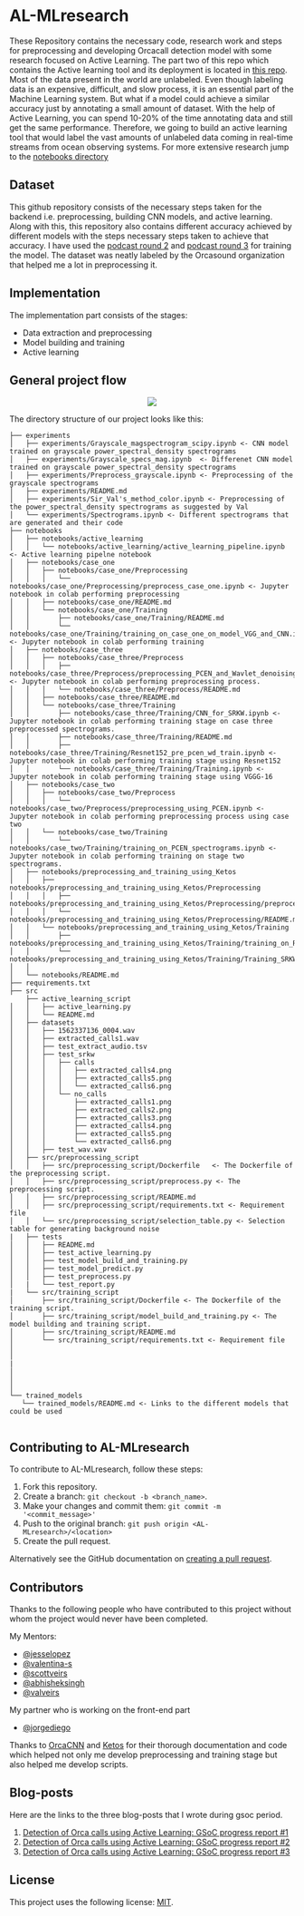 # AL-MLresearch
These Repository contains the necessary code, research work and steps for preprocessing and developing Orcacall detection model with some research focused on Active Learning. The part two of this repo which contains the Active learning tool and its deployment is located in [this repo](https://github.com/orcasound/orcaAL).
Most of the data present in the world are unlabeled. Even though labeling data is an expensive, difficult, and slow process, it is an essential part of the Machine  Learning system. But what if a model could achieve a similar accuracy just by annotating a small amount of dataset. With the help of Active Learning, you can spend 10-20% of the time annotating data and still get the same performance.
Therefore, we going to build an active learning tool that would label the vast amounts of unlabeled data coming in real-time streams from ocean observing systems.
For more extensive research jump to the [notebooks directory](https://github.com/orcasound/orcaal-research/tree/master/notebooks)
## Dataset 

This github repository consists of the necessary steps taken for the backend i.e. preprocessing, building CNN models, and active learning. Along with this, this repository also contains different accuracy achieved by different models with the steps necessary steps taken to achieve that accuracy.
I have used the [podcast round 2](https://github.com/orcasound/orcadata/wiki/Pod.Cast-data-archive#OrcasoundLab07052019_PodCastRound2) and [podcast round 3](https://github.com/orcasound/orcadata/wiki/Pod.Cast-data-archive#OrcasoundLab09272017_PodCastRound3) for training the model. The dataset was neatly labeled by the Orcasound organization that helped me a lot in preprocessing it.

## Implementation

The implementation part consists of the stages:
- Data extraction and preprocessing 
- Model building and training
- Active learning

## General project flow 


<p align = "center">
<img src = 
     /assets/general_stage.png>
</p>

The directory structure of our project looks like this: 

```
├── experiments
│   ├── experiments/Grayscale_magspectrogram_scipy.ipynb <- CNN model trained on grayscale power_spectral_density spectrograms
│   ├── experiments/Grayscale_specs_mag.ipynb  <- Differenet CNN model trained on grayscale power_spectral_density spectrograms
│   ├── experiments/Preprocess_grayscale.ipynb <- Preprocessing of the grayscale spectrograms
│   ├── experiments/README.md
│   ├── experiments/Sir_Val's_method_color.ipynb <- Preprocessing of the power_spectral_density spectrograms as suggested by Val
│   └── experiments/Spectrograms.ipynb <- Different spectrograms that are generated and their code
├── notebooks
│   ├── notebooks/active_learning
│   │   └── notebooks/active_learning/active_learning_pipeline.ipynb <- Active learning pipelne notebook
│   ├── notebooks/case_one
│   │   ├── notebooks/case_one/Preprocessing 
│   │   │   └── notebooks/case_one/Preprocessing/preprocess_case_one.ipynb <- Jupyter notebook in colab performing preprocessing
│   │   ├── notebooks/case_one/README.md
│   │   └── notebooks/case_one/Training
│   │       ├── notebooks/case_one/Training/README.md
│   │       └── notebooks/case_one/Training/training_on_case_one_on_model_VGG_and_CNN.ipynb <- Jupyter notebook in colab performing training
│   ├── notebooks/case_three
│   │   ├── notebooks/case_three/Preprocess
│   │   │   ├── notebooks/case_three/Preprocess/preprocessing_PCEN_and_Wavlet_denoising.ipynb <- Jupyter notebook in colab performing preprocessing process.
│   │   │   └── notebooks/case_three/Preprocess/README.md
│   │   ├── notebooks/case_three/README.md
│   │   └── notebooks/case_three/Training
│   │       ├── notebooks/case_three/Training/CNN_for_SRKW.ipynb <- Jupyter notebook in colab performing training stage on case three preprocessed spectrograms.
│   │       ├── notebooks/case_three/Training/README.md
│   │       ├── notebooks/case_three/Training/Resnet152_pre_pcen_wd_train.ipynb <- Jupyter notebook in colab performing training stage using Resnet152
│   │       └── notebooks/case_three/Training/Training.ipynb <- Jupyter notebook in colab performing training stage using VGGG-16
│   ├── notebooks/case_two
│   │   ├── notebooks/case_two/Preprocess
│   │   │   └── notebooks/case_two/Preprocess/preprocessing_using_PCEN.ipynb <- Jupyter notebook in colab performing preprocessing process using case two
│   │   └── notebooks/case_two/Training
│   │       └── notebooks/case_two/Training/training_on_PCEN_spectrograms.ipynb <- Jupyter notebook in colab performing training on stage two spectrograms.
│   ├── notebooks/preprocessing_and_training_using_Ketos
│   │   ├── notebooks/preprocessing_and_training_using_Ketos/Preprocessing
│   │   │   ├── notebooks/preprocessing_and_training_using_Ketos/Preprocessing/preprocessing_using_Ketos.ipynb 
│   │   │   └── notebooks/preprocessing_and_training_using_Ketos/Preprocessing/README.md
│   │   └── notebooks/preprocessing_and_training_using_Ketos/Training
│   │       ├── notebooks/preprocessing_and_training_using_Ketos/Training/training_on_RNN_using_Ketos.ipynb
│   │       └── notebooks/preprocessing_and_training_using_Ketos/Training/Training_SRKWs_Ketos.ipynb
│   │    
│   └── notebooks/README.md
├── requirements.txt
├── src
    ├── active_learning_script
│   │   ├── active_learning.py
│   │   └── README.md
│   ├── datasets
│   │   ├── 1562337136_0004.wav
│   │   ├── extracted_calls1.wav
│   │   ├── test_extract_audio.tsv
│   │   ├── test_srkw
│   │   │   ├── calls
│   │   │   │   ├── extracted_calls4.png
│   │   │   │   ├── extracted_calls5.png
│   │   │   │   └── extracted_calls6.png
│   │   │   └── no_calls
│   │   │       ├── extracted_calls1.png
│   │   │       ├── extracted_calls2.png
│   │   │       ├── extracted_calls3.png
│   │   │       ├── extracted_calls4.png
│   │   │       ├── extracted_calls5.png
│   │   │       └── extracted_calls6.png
│   │   ├── test_wav.wav
│   ├── src/preprocessing_script
│   │   ├── src/preprocessing_script/Dockerfile   <- The Dockerfile of the preprocessing script. 
│   │   ├── src/preprocessing_script/preprocess.py <- The preprocessing script. 
│   │   ├── src/preprocessing_script/README.md  
│   │   ├── src/preprocessing_script/requirements.txt <- Requirement file
│   │   └── src/preprocessing_script/selection_table.py <- Selection table for generating background noise
|   ├── tests
│   │   ├── README.md
│   │   ├── test_active_learning.py
│   │   ├── test_model_build_and_training.py
│   │   ├── test_model_predict.py
│   │   ├── test_preprocess.py
│   |   └── test_report.py
|   └── src/training_script
│       ├── src/training_script/Dockerfile <- The Dockerfile of the training script. 
│       ├── src/training_script/model_build_and_training.py <- The model building and training script.
│       ├── src/training_script/README.md
│       └── src/training_script/requirements.txt <- Requirement file
│   
│   
|
│
│   
│
└── trained_models
   └── trained_models/README.md <- Links to the different models that could be used


```


## Contributing to AL-MLresearch
<!--- If your README is long or you have some specific process or steps you want contributors to follow, consider creating a separate CONTRIBUTING.md file--->
To contribute to AL-MLresearch, follow these steps:

1. Fork this repository.
2. Create a branch: `git checkout -b <branch_name>`.
3. Make your changes and commit them: `git commit -m '<commit_message>'`
4. Push to the original branch: `git push origin <AL-MLresearch>/<location>`
5. Create the pull request.

Alternatively see the GitHub documentation on [creating a pull request](https://help.github.com/en/github/collaborating-with-issues-and-pull-requests/creating-a-pull-request).

## Contributors

Thanks to the following people who have contributed to this project without whom the project would never have been completed.

My Mentors:
 * [@jesselopez](https://github.com/yosoyjay)
 * [@valentina-s](https://github.com/valentina-s) 
 * [@scottveirs](https://github.com/scottveirs) 
 * [@abhisheksingh](https://github.com/ZER-0-NE)
 * [@valveirs](https://github.com/veirs)

My partner who is working on the front-end part
 * [@jorgediego](https://github.com/jd-rs)

Thanks to [OrcaCNN](https://github.com/axiom-data-science/OrcaCNN) and [Ketos](https://gitlab.meridian.cs.dal.ca/public_projects/ketos) for their thorough documentation and code which helped not only me develop preprocessing and training stage but also helped me develop scripts.

## Blog-posts
Here are the links to the three blog-posts that I wrote during gsoc period.
 1. [Detection of Orca calls using Active Learning: GSoC progress report #1](http://www.orcasound.net/2020/07/03/detection-of-orca-calls-using-active-learning/)
 2. [Detection of Orca calls using Active Learning: GSoC progress report #2](http://www.orcasound.net/2020/08/02/detection-of-orca-calls-using-active-learning-gsoc-progress-report-2/)
 3. [Detection of Orca calls using Active Learning: GSoC progress report #3](http://www.orcasound.net/2020/08/26/detection-of-orca-calls-using-active-learning-gsoc-progress-report-3/)
 
## License
<!--- If you're not sure which open license to use see https://choosealicense.com/--->

This project uses the following license: [MIT](https://choosealicense.com/licenses/mit/#).
